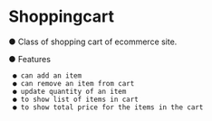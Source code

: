 # Shoppingcart


● Class of shopping cart of ecommerce site.


● Features

     ● can add an item
     ● can remove an item from cart  
     ● update quantity of an item  
     ● to show list of items in cart
     ● to show total price for the items in the cart



